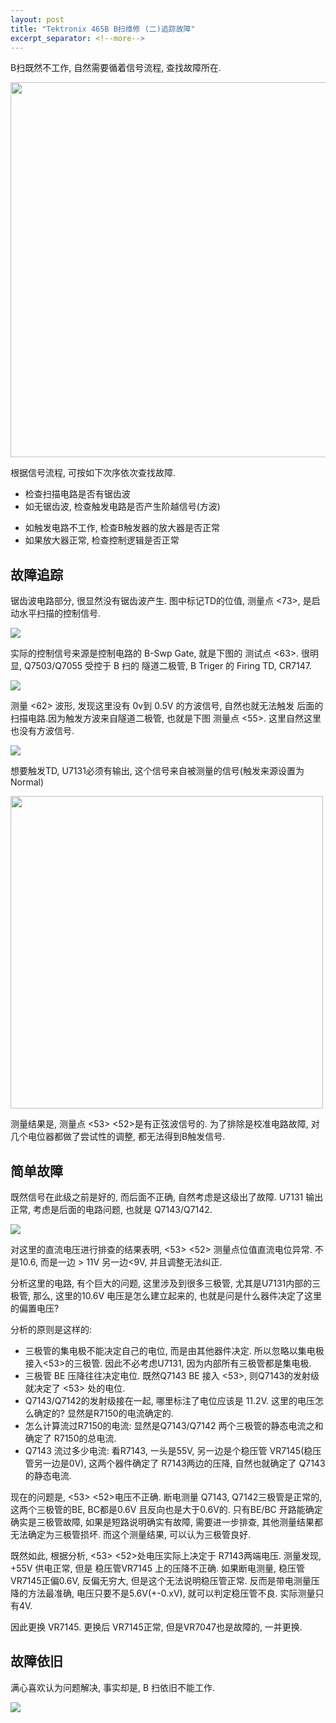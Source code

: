 ```yaml
---
layout: post
title: "Tektronix 465B B扫维修 (二)追踪故障"
excerpt_separator: <!--more-->
---
```


B扫既然不工作, 自然需要循着信号流程, 查找故障所在.

<img src="{{site.baseurl}}/images/tek465b-bsweep-13.jpg" class="center" width="600" >

根据信号流程, 可按如下次序依次查找故障. 

* 检查扫描电路是否有锯齿波
* 如无锯齿波, 检查触发电路是否产生阶越信号(方波)
<!--more-->
* 如触发电路不工作, 检查B触发器的放大器是否正常
* 如果放大器正常, 检查控制逻辑是否正常




## 故障追踪

锯齿波电路部分, 很显然没有锯齿波产生. 图中标记TD的位值, 测量点 <73>, 是启动水平扫描的控制信号.

<img src="{{site.baseurl}}/images/tek465b-bsweep-8.jpg" class="center" >

实际的控制信号来源是控制电路的 B-Swp Gate, 就是下图的 测试点 <63>. 很明显, Q7503/Q7055 受控于 B 扫的 隧道二极管, B Triger 的 Firing TD, CR7147.

<img src="{{site.baseurl}}/images/tek465b-bsweep-6.jpg" class="center" >

测量 <62> 波形, 发现这里没有 0v到 0.5V 的方波信号, 自然也就无法触发 后面的扫描电路.因为触发方波来自隧道二极管, 也就是下图 测量点 <55>. 这里自然这里也没有方波信号.

<img src="{{site.baseurl}}/images/tek465b-bsweep-5.png" class="center" >

想要触发TD, U7131必须有输出, 这个信号来自被测量的信号(触发来源设置为Normal)

<img src="{{site.baseurl}}/images/tek465b-bsweep-15.jpg" class="center" width="500" >


测量结果是, 测量点 <53> <52>是有正弦波信号的. 为了排除是校准电路故障, 对几个电位器都做了尝试性的调整, 都无法得到B触发信号.


## 简单故障

既然信号在此级之前是好的, 而后面不正确, 自然考虑是这级出了故障. U7131 输出正常, 考虑是后面的电路问题, 也就是 Q7143/Q7142. 

<img src="{{site.baseurl}}/images/tek465b-bsweep-5.png" class="center" >

对这里的直流电压进行排查的结果表明, <53> <52> 测量点位值直流电位异常. 不是10.6, 而是一边 > 11V 另一边<9V, 并且调整无法纠正.

分析这里的电路, 有个巨大的问题, 这里涉及到很多三极管, 尤其是U7131内部的三极管, 那么, 这里的10.6V 电压是怎么建立起来的, 也就是问是什么器件决定了这里的偏置电压?

分析的原则是这样的: 
* 三极管的集电极不能决定自己的电位, 而是由其他器件决定. 所以忽略以集电极接入<53>的三极管. 因此不必考虑U7131, 因为内部所有三极管都是集电极. 
* 三极管 BE 压降往往决定电位. 既然Q7143 BE 接入 <53>, 则Q7143的发射级就决定了 <53> 处的电位. 
* Q7143/Q7142的发射级接在一起, 哪里标注了电位应该是 11.2V. 这里的电压怎么确定的? 显然是R7150的电流确定的. 
* 怎么计算流过R7150的电流: 显然是Q7143/Q7142 两个三极管的静态电流之和 确定了 R7150的总电流. 
* Q7143 流过多少电流: 看R7143, 一头是55V, 另一边是个稳压管 VR7145(稳压管另一边是0V), 这两个器件确定了 R7143两边的压降, 自然也就确定了 Q7143的静态电流. 

现在的问题是, <53> <52>电压不正确. 断电测量 Q7143, Q7142三极管是正常的, 这两个三极管的BE, BC都是0.6V 且反向也是大于0.6V的. 只有BE/BC 开路能确定确实是三极管故障, 如果是短路说明确实有故障, 需要进一步排查, 其他测量结果都无法确定为三极管损坏. 而这个测量结果, 可以认为三极管良好. 

既然如此, 根据分析, <53> <52>处电压实际上决定于 R7143两端电压. 测量发现, +55V 供电正常, 但是 稳压管VR7145 上的压降不正确. 如果断电测量, 稳压管VR7145正偏0.6V, 反偏无穷大, 但是这个无法说明稳压管正常. 反而是带电测量压降的方法最准确, 电压只要不是5.6V(+-0.xV), 就可以判定稳压管不良. 实际测量只有4V.

因此更换 VR7145. 更换后 VR7145正常, 但是VR7047也是故障的, 一并更换. 


## 故障依旧

满心喜欢认为问题解决, 事实却是, B 扫依旧不能工作. 


<img src="{{site.baseurl}}/images/tek465b-bsweep-9.jpg" class="center" >